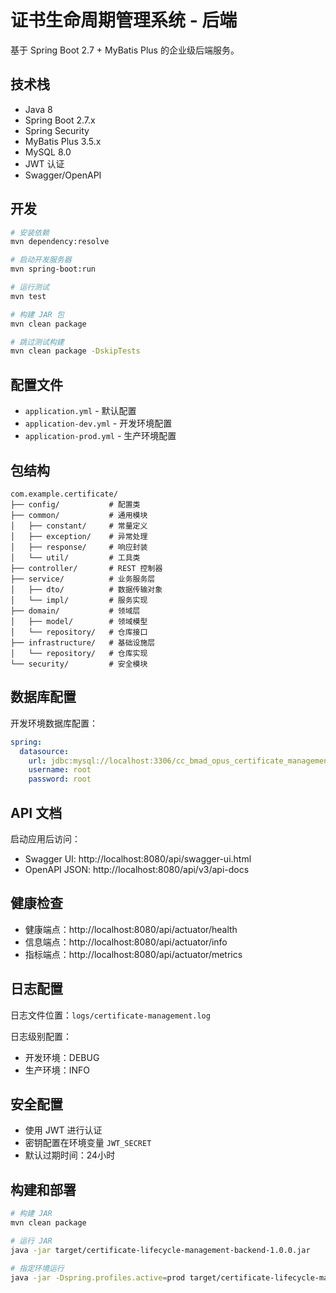 # 证书生命周期管理系统 - 后端

基于 Spring Boot 2.7 + MyBatis Plus 的企业级后端服务。

## 技术栈

- Java 8
- Spring Boot 2.7.x
- Spring Security
- MyBatis Plus 3.5.x
- MySQL 8.0
- JWT 认证
- Swagger/OpenAPI

## 开发

```bash
# 安装依赖
mvn dependency:resolve

# 启动开发服务器
mvn spring-boot:run

# 运行测试
mvn test

# 构建 JAR 包
mvn clean package

# 跳过测试构建
mvn clean package -DskipTests
```

## 配置文件

- `application.yml` - 默认配置
- `application-dev.yml` - 开发环境配置
- `application-prod.yml` - 生产环境配置

## 包结构

```
com.example.certificate/
├── config/           # 配置类
├── common/           # 通用模块
│   ├── constant/     # 常量定义
│   ├── exception/    # 异常处理
│   ├── response/     # 响应封装
│   └── util/         # 工具类
├── controller/       # REST 控制器
├── service/          # 业务服务层
│   ├── dto/          # 数据传输对象
│   └── impl/         # 服务实现
├── domain/           # 领域层
│   ├── model/        # 领域模型
│   └── repository/   # 仓库接口
├── infrastructure/   # 基础设施层
│   └── repository/   # 仓库实现
└── security/         # 安全模块
```

## 数据库配置

开发环境数据库配置：

```yaml
spring:
  datasource:
    url: jdbc:mysql://localhost:3306/cc_bmad_opus_certificate_management
    username: root
    password: root
```

## API 文档

启动应用后访问：
- Swagger UI: http://localhost:8080/api/swagger-ui.html
- OpenAPI JSON: http://localhost:8080/api/v3/api-docs

## 健康检查

- 健康端点：http://localhost:8080/api/actuator/health
- 信息端点：http://localhost:8080/api/actuator/info
- 指标端点：http://localhost:8080/api/actuator/metrics

## 日志配置

日志文件位置：`logs/certificate-management.log`

日志级别配置：
- 开发环境：DEBUG
- 生产环境：INFO

## 安全配置

- 使用 JWT 进行认证
- 密钥配置在环境变量 `JWT_SECRET`
- 默认过期时间：24小时

## 构建和部署

```bash
# 构建 JAR
mvn clean package

# 运行 JAR
java -jar target/certificate-lifecycle-management-backend-1.0.0.jar

# 指定环境运行
java -jar -Dspring.profiles.active=prod target/certificate-lifecycle-management-backend-1.0.0.jar
```